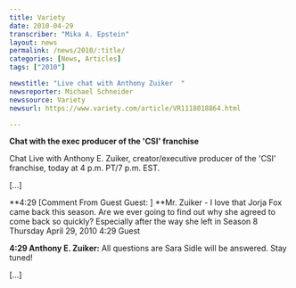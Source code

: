 ```yaml
---
title: Variety
date: 2010-04-29
transcriber: "Mika A. Epstein"
layout: news
permalink: /news/2010/:title/
categories: [News, Articles]
tags: ["2010"]

newstitle: "Live chat with Anthony Zuiker  "
newsreporter: Michael Schneider
newssource: Variety
newsurl: https://www.variety.com/article/VR1118018864.html

---
```


**Chat with the exec producer of the 'CSI' franchise**

Chat Live with Anthony E. Zuiker, creator/executive producer of the 'CSI' franchise, today at 4 p.m. PT/7 p.m. EST.

[...]

**4:29
[Comment From Guest Guest: ] **Mr. Zuiker - I love that Jorja Fox came back this season. Are we ever going to find out why she agreed to come back so quickly? Especially after the way she left in Season 8
Thursday April 29, 2010 4:29 Guest

**4:29
Anthony E. Zuiker:** All questions are Sara Sidle will be answered. Stay tuned!

[...]
